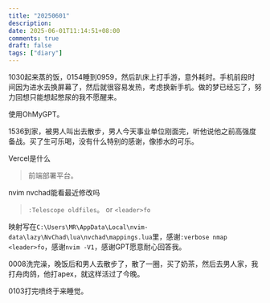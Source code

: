 ```yaml
---
title: "20250601"
description: 
date: 2025-06-01T11:14:51+08:00
comments: true
draft: false
tags: ["diary"]
---
```

1030起来蒸的饭，0154睡到0959，然后趴床上打手游，意外耗时。手机前段时间因为进水去换屏幕了，然后就很容易发热，考虑换新手机。做的梦已经忘了，努力回想只能想起憋尿的我不愿醒来。

使用OhMyGPT。

1536到家，被男人叫出去散步，男人今天事业单位刚面完，听他说他之前高强度备战。买了生可乐喝，没有什么特别的感谢，像掺水的可乐。

Vercel是什么

> 前端部署平台。

nvim nvchad能看最近修改吗

> `:Telescope oldfiles`。 or `<leader>fo`

映射写在`C:\Users\MR\AppData\Local\nvim-data\lazy\NvChad\lua\nvchad\mappings.lua`里，感谢`:verbose nmap <leader>fo`，感谢`nvim -V1`，感谢GPT愿意耐心回答我。

0008洗完澡，晚饭后和男人去散步了，散了一圈，买了奶茶，然后去男人家，我打舟肉鸽，他打apex，就这样活过了今晚。

0103打完喷终于来睡觉。

